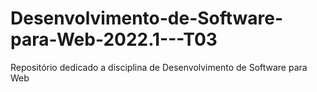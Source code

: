 # Desenvolvimento-de-Software-para-Web-2022.1---T03
 Repositório dedicado a disciplina de Desenvolvimento de Software para Web

